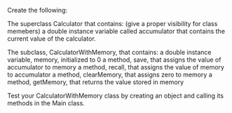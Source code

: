 Create the following:

The superclass Calculator that contains:
(give a proper visibility for class memebers)
a double instance variable called accumulator that contains the current value of the calculator.

The subclass, CalculatorWithMemory, that contains:
a double instance variable, memory, initialized to 0
a method, save, that assigns the value of accumulator to memory
a method, recall, that assigns the value of memory to accumulator
a method, clearMemory, that assigns zero to memory
a method, getMemory, that returns the value stored in memory
 
Test your CalculatorWithMemory class by creating an object and calling its methods in the Main class.